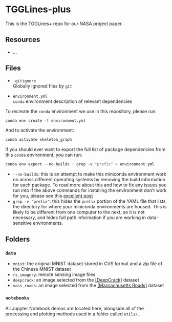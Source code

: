 # TGGLines-plus
This is the TGGLines+ repo for our NASA project paper.

## Resources
- ...

## Files
* `.gitignore`
<br> Globally ignored files by `git`
  
* `environment.yml`
<br> `conda` environment description of relevant dependencies
  
To recreate the `conda` environment we use in this repository, please  run:
```python
conda env create -f environment.yml
```

And to activate the environment:
```python
conda activate skeleton_graph
```

If you should ever want to export the full list of package dependencies from this `conda`
environment, you can run:
```python
conda env export --no-builds | grep -v "prefix" > environment.yml
```
* `--no-builds`: this is an attempt to make this miniconda environment work on across different operating systems by removing the build information for each package. To read more about this and how to fix any issues you run into if the above commands for installing the environment don't work for you, please see this [excellent post](https://johannesgiorgis.com/sharing-conda-environments-across-different-operating-systems/)
* `grep -v "prefix"`: this hides the `prefix` portion of the YAML file that lists the directory for where your miniconda environments are housed. This is likely to be different from one computer to the next, so it is not necessary, and hides full path information if you are working in data-sensitive environments.

## Folders
### `data`
* `mnist`: the original MNIST dataset stored in CVS format and a zip file of the Chinese MNIST dataset
* `rs_imagery`: remote sensing image files
* `deepcrack`: an image selected from the [[DeepCrack]](https://github.com/yhlleo/DeepCrack) dataset
* `mass_roads`: an image selected from the [[Massachusetts Roads]](https://www.kaggle.com/datasets/balraj98/massachusetts-roads-dataset) dataset

### `notebooks`
All Jupyter Notebook demos are located here, alongside all of the processing and plotting methods used in a folder called `utils/`.
